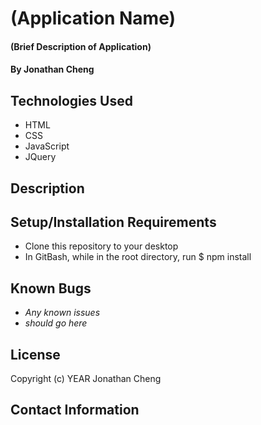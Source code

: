 # (Application Name)

#### (Brief Description of Application)

#### By Jonathan Cheng

## Technologies Used

- HTML
- CSS
- JavaScript
- JQuery

## Description

## Setup/Installation Requirements

- Clone this repository to your desktop
- In GitBash, while in the root directory, run $ npm install

## Known Bugs

- _Any known issues_
- _should go here_

## License

Copyright (c) YEAR Jonathan Cheng

## Contact Information

